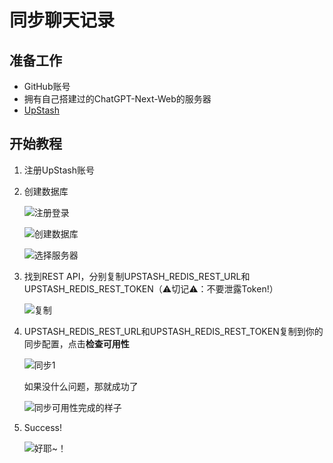 # 同步聊天记录
## 准备工作
- GitHub账号
- 拥有自己搭建过的ChatGPT-Next-Web的服务器
- [UpStash](https://upstash.com)

## 开始教程
1. 注册UpStash账号
2. 创建数据库

    ![注册登录](./images/upstash-1.png)

    ![创建数据库](./images/upstash-2.png)

    ![选择服务器](./images/upstash-3.png)

3. 找到REST API，分别复制UPSTASH_REDIS_REST_URL和UPSTASH_REDIS_REST_TOKEN（⚠切记⚠：不要泄露Token!）

   ![复制](./images/upstash-4.png)

4. UPSTASH_REDIS_REST_URL和UPSTASH_REDIS_REST_TOKEN复制到你的同步配置，点击**检查可用性**

    ![同步1](./images/upstash-5.png)

    如果没什么问题，那就成功了

    ![同步可用性完成的样子](./images/upstash-6.png)

5. Success! 

   ![好耶~！](./images/upstash-7.png)

